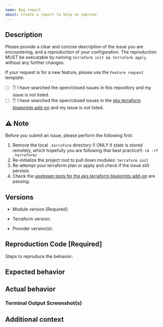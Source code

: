 ```yaml
---
name: Bug report
about: Create a report to help us improve
---
```


## Description

Please provide a clear and concise description of the issue you are encountering, and a reproduction of your configuration. The reproduction MUST be executable by running `terraform init && terraform apply` without any further changes.

If your request is for a new feature, please use the `Feature request` template.

- [ ] ✋ I have searched the open/closed issues in this repository and my issue is not listed.
- [ ] ✋ I have searched the open/closed issues in the [eks terraform blueprints add-on](https://github.com/aws-ia/terraform-aws-eks-blueprints-addons) and my issue is not listed.

## ⚠️ Note

Before you submit an issue, please perform the following first:

1. Remove the local `.terraform` directory (! ONLY if state is stored remotely, which hopefully you are following that best practice!): `rm -rf .terraform/`
2. Re-initialize the project root to pull down modules: `terraform init`
3. Re-attempt your terraform plan or apply and check if the issue still persists
4. Check the [upstream tests for the eks terraform blueprints add-on](https://github.com/aws-ia/terraform-aws-eks-blueprints-addons/tree/main/tests/complete) are passing.

## Versions

- Module version [Required]:

- Terraform version:
<!-- Execute terraform -version -->
- Provider version(s):
<!-- Execute: terraform providers -version -->

## Reproduction Code [Required]

<!-- REQUIRED -->

Steps to reproduce the behavior:

<!-- Are you using workspaces? -->
<!-- Have you cleared the local cache (see Notice section above)? -->
<!-- List steps in order that led up to the issue you encountered -->

## Expected behavior

<!-- A clear and concise description of what you expected to happen -->

## Actual behavior

<!-- A clear and concise description of what actually happened -->

### Terminal Output Screenshot(s)

<!-- Optional but helpful -->

## Additional context

<!-- Add any other context about the problem here -->
